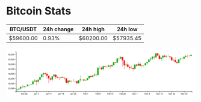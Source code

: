 # Bitcoin Stats

BTC/USDT|24h change|24h high|24h low|
|---|---|---|---|
|$59600.00|0.93%|$60200.00|$57935.45|

<img src="./chart.svg">
